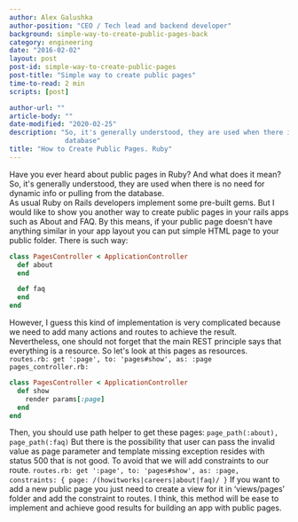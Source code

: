 ```yaml
---
author: Alex Galushka
author-position: "CEO / Tech lead and backend developer"
background: simple-way-to-create-public-pages-back
category: engineering
date: "2016-02-02"
layout: post
post-id: simple-way-to-create-public-pages
post-title: "Simple way to create public pages"
time-to-read: 2 min
scripts: [post]

author-url: ""
article-body: ""
date-modified: "2020-02-25"
description: "So, it's generally understood, they are used when there is no need for dynamic info or pulling from the
              database"
title: "How to Create Public Pages. Ruby"
---
```


Have you ever heard about public pages in Ruby? And what does it mean? So, it's generally understood, they are used when there is no need for dynamic info or pulling from the database.  
As usual Ruby on Rails developers implement some pre-built gems. But I would like to show you another way to create public pages in your rails apps such as About and FAQ. By this means, if your public page doesn't have anything similar in your app layout you can put simple HTML page to your public folder. There is such way:

```ruby
class PagesController < ApplicationController
  def about
  end

  def faq
  end
end
```
However, I guess this kind of implementation is very complicated because we need to add many actions and routes to achieve the result. Nevertheless, one should not forget that the main REST principle says that everything is a resource. So let's look at this pages as resources.
`routes.rb:
get ':page', to: 'pages#show', as: :page
pages_controller.rb:`

```ruby
class PagesController < ApplicationController
  def show
    render params[:page]
  end
end
```
Then, you should use path helper to get these pages:
`page_path(:about), page_path(:faq)`
But there is the possibility that user can pass the invalid value as page parameter and template missing exception resides with status 500 that is not good. To avoid that we will add constraints to our route.
`routes.rb:
 get ':page', to: 'pages#show', as: :page, constraints: { page: /(howitworks|careers|about|faq)/ }`
If you want to add a new public page you just need to create a view for it in ‘views/pages’ folder and add the constraint to routes.
I think, this method will be ease to implement and achieve good results for building an app with public pages.
